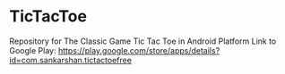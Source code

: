 # TicTacToe
Repository for The Classic Game Tic Tac Toe in Android Platform
Link to Google Play: 
https://play.google.com/store/apps/details?id=com.sankarshan.tictactoefree
